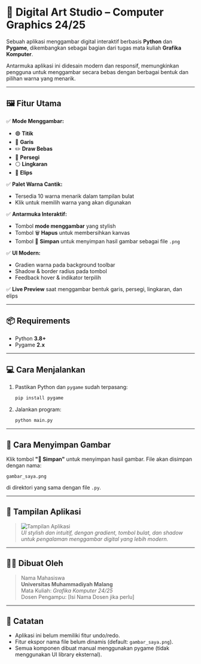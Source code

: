 # 🎨 Digital Art Studio – Computer Graphics 24/25

Sebuah aplikasi menggambar digital interaktif berbasis **Python** dan **Pygame**, dikembangkan sebagai bagian dari tugas mata kuliah **Grafika Komputer**.

Antarmuka aplikasi ini didesain modern dan responsif, memungkinkan pengguna untuk menggambar secara bebas dengan berbagai bentuk dan pilihan warna yang menarik.

---

## 🖼️ Fitur Utama

✅ **Mode Menggambar:**

- 🟣 **Titik**
- 🔵 **Garis**
- ✏️ **Draw Bebas**
- 🔲 **Persegi**
- ⚪ **Lingkaran**
- 🥚 **Elips**

✅ **Palet Warna Cantik:**

- Tersedia 10 warna menarik dalam tampilan bulat
- Klik untuk memilih warna yang akan digunakan

✅ **Antarmuka Interaktif:**

- Tombol **mode menggambar** yang stylish
- Tombol 🗑️ **Hapus** untuk membersihkan kanvas
- Tombol 💾 **Simpan** untuk menyimpan hasil gambar sebagai file `.png`

✅ **UI Modern:**

- Gradien warna pada background toolbar
- Shadow & border radius pada tombol
- Feedback hover & indikator terpilih

✅ **Live Preview** saat menggambar bentuk garis, persegi, lingkaran, dan elips

---

## 📦 Requirements

- Python **3.8+**
- Pygame **2.x**

---

## 💻 Cara Menjalankan

1. Pastikan Python dan `pygame` sudah terpasang:

   ```bash
   pip install pygame
   ```

2. Jalankan program:
   ```bash
   python main.py
   ```

---

## 💾 Cara Menyimpan Gambar

Klik tombol **"💾 Simpan"** untuk menyimpan hasil gambar. File akan disimpan dengan nama:

```
gambar_saya.png
```

di direktori yang sama dengan file `.py`.

---

## 📸 Tampilan Aplikasi

> ![Tampilan Aplikasi](screenshot.png)  
> _UI stylish dan intuitif, dengan gradient, tombol bulat, dan shadow untuk pengalaman menggambar digital yang lebih modern._

---

## 👨‍🎓 Dibuat Oleh

> Nama Mahasiswa  
> **Universitas Muhammadiyah Malang**  
> Mata Kuliah: _Grafika Komputer 24/25_  
> Dosen Pengampu: [Isi Nama Dosen jika perlu]

---

## 📝 Catatan

- Aplikasi ini belum memiliki fitur undo/redo.
- Fitur ekspor nama file belum dinamis (default: `gambar_saya.png`).
- Semua komponen dibuat manual menggunakan pygame (tidak menggunakan UI library eksternal).

